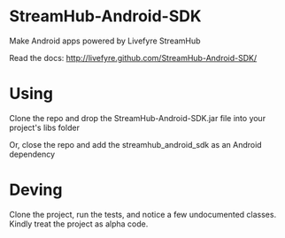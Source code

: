 StreamHub-Android-SDK
=====================

Make Android apps powered by Livefyre StreamHub

Read the docs: http://livefyre.github.com/StreamHub-Android-SDK/

# Using

Clone the repo and drop the StreamHub-Android-SDK.jar file into your project's libs folder

Or, close the repo and add the streamhub_android_sdk as an Android dependency

# Deving

Clone the project, run the tests, and notice a few undocumented classes. Kindly treat the project as alpha code.
